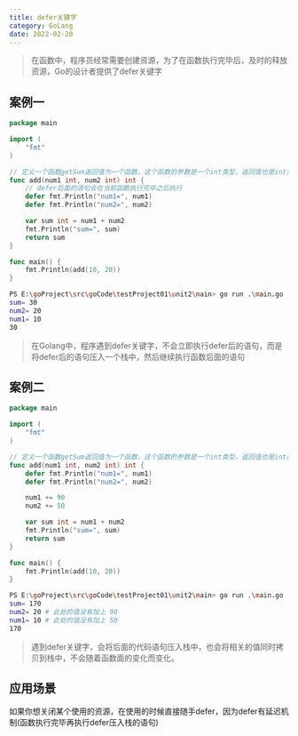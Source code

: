 ```yaml
---
title: defer关键字
category: GoLang
date: 2022-02-20
---
```


> 在函数中，程序员经常需要创建资源，为了在函数执行完毕后，及时的释放资源，Go的设计者提供了defer关键字

## 案例一

```go
package main

import (
	"fmt"
)

// 定义一个函数getSum返回值为一个函数，这个函数的参数是一个int类型，返回值也是int类型
func add(num1 int, num2 int) int {
    // defer后面的语句会在当前函数执行完毕之后执行
	defer fmt.Println("num1=", num1)
	defer fmt.Println("num2=", num2)

	var sum int = num1 + num2
	fmt.Println("sum=", sum)
	return sum
}

func main() {
	fmt.Println(add(10, 20))
}
```

```bash
PS E:\goProject\src\goCode\testProject01\unit2\main> go run .\main.go
sum= 30
num2= 20
num1= 10
30
```

> 在Golang中，程序遇到defer关键字，不会立即执行defer后的语句，而是将defer后的语句压入一个栈中，然后继续执行函数后面的语句

## 案例二

```go
package main

import (
	"fmt"
)

// 定义一个函数getSum返回值为一个函数，这个函数的参数是一个int类型，返回值也是int类型
func add(num1 int, num2 int) int {
	defer fmt.Println("num1=", num1)
	defer fmt.Println("num2=", num2)

	num1 += 90
	num2 += 50

	var sum int = num1 + num2
	fmt.Println("sum=", sum)
	return sum
}

func main() {
	fmt.Println(add(10, 20))
}
```

```bash
PS E:\goProject\src\goCode\testProject01\unit2\main> go run .\main.go
sum= 170
num2= 20 # 此处的值没有加上 90
num1= 10 # 此处的值没有加上 50
170
```

> 遇到defer关键字，会将后面的代码语句压入栈中，也会将相关的值同时拷贝到栈中，不会随着函数面的变化而变化。

## 应用场景

如果你想关闭某个使用的资源，在使用的时候直接随手defer，因为defer有延迟机制(函数执行完毕再执行defer压入栈的语句)